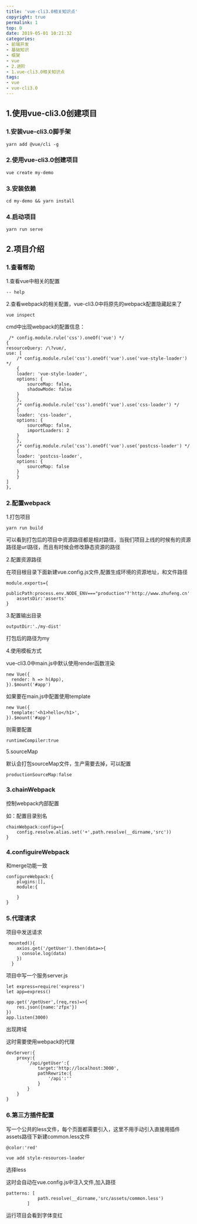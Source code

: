 ```yaml
---
title: 'vue-cli3.0相关知识点'
copyright: true
permalink: 1
top: 0
date: 2019-05-01 10:21:32
categories:
- 前端开发
- 基础知识
- 框架
- vue
- 2.进阶
- 1.vue-cli3.0相关知识点
tags:
- vue
- vue-cli3.0
---
```

## 1.使用vue-cli3.0创建项目
### 1.安装vue-cli3.0脚手架
```
yarn add @vue/cli -g
```
### 2.使用vue-cli3.0创建项目
```
vue create my-demo
```
### 3.安装依赖
```
cd my-demo && yarn install
```
### 4.启动项目
```
yarn run serve
```
## 2.项目介绍
### 1.查看帮助
1.查看vue中相关的配置
```
-- help
```
2.查看webpack的相关配置，vue-cli3.0中将原先的webpack配置隐藏起来了
```
vue inspect
```
cmd中出现webpack的配置信息：
```
 /* config.module.rule('css').oneOf('vue') */
{
resourceQuery: /\?vue/,
use: [
    /* config.module.rule('css').oneOf('vue').use('vue-style-loader') */
    {
    loader: 'vue-style-loader',
    options: {
        sourceMap: false,
        shadowMode: false
    }
    },
    /* config.module.rule('css').oneOf('vue').use('css-loader') */
    {
    loader: 'css-loader',
    options: {
        sourceMap: false,
        importLoaders: 2
    }
    },
    /* config.module.rule('css').oneOf('vue').use('postcss-loader') */
    {
    loader: 'postcss-loader',
    options: {
        sourceMap: false
    }
    }
]
},
```
### 2.配置webpack
1.打包项目
```
yarn run build
```
可以看到打包后的项目中资源路径都是相对路径，当我们项目上线的时候有的资源路径是url路径，而且有时候会修改静态资源的路径

2.配置资源路径

在项目根目录下面新建vue.config.js文件,配置生成环境的资源地址，和文件路径
```
module.exports={
    publicPath:process.env.NODE_ENV==="production"?'http://www.zhufeng.cn':'/',
    assetsDir:'asserts'
}
```
3.配置输出目录
```
outputDir:'./my-dist'
```
打包后的路径为my

4.使用模板方式

vue-cli3.0中main.js中默认使用render函数渲染
```
new Vue({
  render: h => h(App),
}).$mount('#app')
```
如果要在main.js中配置使用template
```
new Vue({
  template:'<h1>hello</h1>',
}).$mount('#app')
```
则需要配置
```
runtimeCompiler:true
```
5.sourceMap

默认会打包sourceMap文件，生产需要去掉，可以配置
```
productionSourceMap:false
```
### 3.chainWebpack
控制webpack内部配置

如：配置目录别名
```
chainWebpack:config=>{
    config.resolve.alias.set('+',path.resolve(__dirname,'src'))
}
```
### 4.configuireWebpack
和merge功能一致
```
configureWebpack:{
    plugins:[],
    module:{

    }
}
```
### 5.代理请求
项目中发送请求
```
 mounted(){
    axios.get('/getUser').then(data=>{
      console.log(data)
    })
  }
```
项目中写一个服务server.js
```
let express=require('express')
let app=express()

app.get('/getUser',(req,res)=>{
    res.json({name:'zfpx'})
})
app.listen(3000)
```
出现跨域

这时需要使用webpack的代理
```
devServer:{
    proxy:{
        '/api/getUser':{
            target:'http://localhost:3000',
            pathRewrite:{
                '/api':''
            }
        }
    }
}
```
### 6.第三方插件配置
写一个公共的less文件，每个页面都需要引入，这里不用手动引入直接用插件
assets路径下新建common.less文件
```
@color:'red'
```
```
vue add style-resources-loader
```
选择less

这时会自动在vue.config.js中注入文件,加入路径
```
patterns: [
            path.resolve(__dirname,'src/assets/common.less')
        ]
```
运行项目会看到字体变红